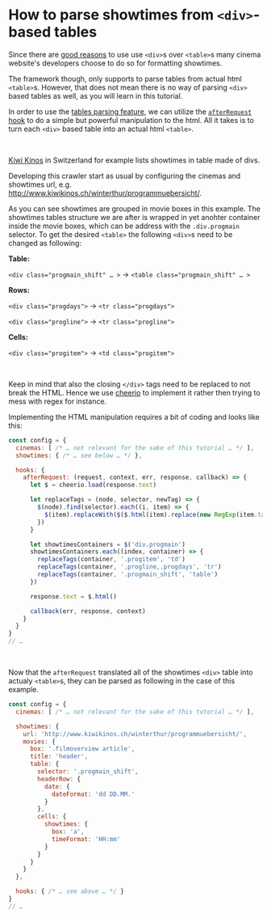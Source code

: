 # How to parse showtimes from `<div>`-based tables

Since there are [good reasons](https://www.google.com/search?q=html+table+vs+div) to use use `<div>`s over `<table>`s many cinema website's developers choose to do so for formatting showtimes. 

The framework though, only supports to parse tables from actual html `<table>`s. However, that does not mean there is no way of parsing `<div>` based tables as well, as you will learn in this tutorial. 

In order to use the [tables parsing feature](api/showtimes?id=showtimes-parsing-config), we can utilize the [`afterRequest` hook](api/hooks/afterRequest) to do a simple but powerful manipulation to the html. All it takes is to turn each `<div>` based table into an actual html `<table>`.

<br> <!-- add some extra space -->

[Kiwi Kinos](http://www.kiwikinos.ch/) in Switzerland for example lists showtimes in table made of divs. 

Developing this crawler start as usual by configuring the cinemas and showtimes url, e.g. http://www.kiwikinos.ch/winterthur/programmuebersicht/. 

As you can see showtimes are grouped in movie boxes in this example. The showtimes tables structure we are after is wrapped in yet anohter container inside the movie boxes, which can be address with the `.div.progmain` selector. To get the desired `<table>` the following `<div>`s need to be changed as following: 

**Table:** 

`<div class="progmain_shift" … >` → `<table class="progmain_shift" … >`

**Rows:**

`<div class="progdays">`  → `<tr class="progdays">` 

`<div class="progline">`  → `<tr class="progline">`

**Cells:**

`<div class="progitem">`  → `<td class="progitem">`

<br> <!-- add some extra space -->

Keep in mind that also the closing `</div>` tags need to be replaced to not break the HTML. Hence we use [cheerio](https://github.com/cheeriojs/cheerio) to implement it rather then trying to mess with regex for instance.

Implementing the HTML manipulation requires a bit of coding and looks like this: 

```javascript
const config = {
  cinemas: [ /* … not relevant for the sake of this tutorial … */ ],
  showtimes: { /* … see below … */ },

  hooks: {
    afterRequest: (request, context, err, response, callback) => {
      let $ = cheerio.load(response.text)

      let replaceTags = (node, selector, newTag) => {
        $(node).find(selector).each((i, item) => {
          $(item).replaceWith($($.html(item).replace(new RegExp(item.tagName, 'g'), newTag)))
        })
      }

      let showtimesContainers = $('div.progmain')
      showtimesContainers.each((index, container) => {
        replaceTags(container, '.progitem', 'td')
        replaceTags(container, '.progline,.progdays', 'tr')
        replaceTags(container, '.progmain_shift', 'table')
      })

      response.text = $.html()

      callback(err, response, context)
    }
  }
}
// …
```

<br> <!-- add some extra space -->

Now that the `afterRequest` translated all of the showtimes `<div>` table into actualy `<table>`s, they can be parsed as following in the case of this example. 


```javascript
const config = {
  cinemas: [ /* … not relevant for the sake of this tutorial … */ ],

  showtimes: {
    url: 'http://www.kiwikinos.ch/winterthur/programmuebersicht/',
    movies: {
      box: '.filmoverview article',
      title: 'header',
      table: {
        selector: '.progmain_shift',
        headerRow: {
          date: {
            dateFormat: 'dd DD.MM.'
          }
        },
        cells: {
          showtimes: {
            box: 'a',
            timeFormat: 'HH:mm'
          }
        }
      }
    }
  },

  hooks: { /* … see above … */ }
}
// …
```
